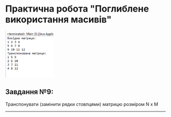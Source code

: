 # Практична робота "Поглиблене використання масивів"
<img src="https://github.com/ppc-ntu-khpi/masivi-34-34-golovnia-yana/blob/master/matrix.png" width="30%"/>

## Завдання №9:
Транспонувати (замінити рядки стовпцями) матрицю розміром N x M 

----
